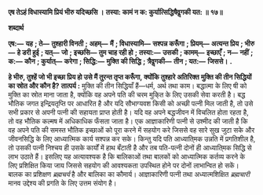 **एष तेऽहं विधास्यामि प्रियं भीरु यदिच्छसि ।** **तस्या: कामं न क: कुर्यात्सिद्धिषैवॢगकी यत: ॥ १७॥** 

**शब्दार्थ** 

**एष:—** **यह** **; ते—** **तुश्हारी विनती** **; अहम्—** **मैं** **; विधास्यामि—** **सश्पन्न करूँगा** **; प्रियम्—** **अत्यन्त प्रिय** **; भीरु—** **हे डरी हुई** **; यत्—** **जो** **; इच्छसि—** **तुम चाह रही हो** **; तस्या:—** **उसकी** **; कामम्—** **इच्छाएँ** **; न—** **नहीं** **; क:—** **कौन** **; कुर्यात्—** **करेगा** **; सिद्धि:—** **मुक्ति** **की सिद्धि** **; त्रैवॢगकी—** **तीन** **; यत:—** **जिससे।** **.** 

**हे भीरु, तुश्हें जो भी इच्छा प्रिय हो उसे मैं तुरन्त तृप्त करूँगा, क्योंकि तुश्हारे अतिरिक्त** **मुक्ति की तीन सिद्धियों का स्रोत और कौन है?** **तात्पर्य :** मुक्ति की तीन सिद्धियाँ हैं—धर्म, अर्थ तथा काम। बद्धात्मा के लिए षी को मुक्ति का स्रोत माना जाता है, क्योंकि वह अपने पति की चरम मुकि्त के लिए उसकी सेवा करती है। बद्ध भौतिक जगत इन्द्रियतृप्ति पर आधारित है और यदि सौभाग्यवश किसी को अच्छी पत्नी मिल जाती है, तो उसे सभी प्रकार से अपनी पत्नी की सहायता प्राप्त होती है। यदि वह अपने बद्धजीवन में विचलित होता रहता है, तो वह भौतिक कल्मष में अधिकाधिक फँसता जाता है। एक आज्ञाकारिणी पत्नी से उश्मीद की जाती है कि वह अपने पति की समस्त भौतिक इच्छाओं को पूरा करने में सहयोग करे जिससे वह सारे सुख जुटा सके और जीवनसिद्धि के लिए आध्यात्मिक कार्य सश्पन्न कर सके। किन्तु यदि पति आध्याति्मक उन्नति में प्रगतिशील है, तो उसकी पत्नी निश्चय ही उसके कार्यों में हाथ बँटाती है और तब पति-पत्नी दोनों ही आध्याति्मक सिद्धि से लाभ उठाते हैं। इसलिए यह अत्यावश्यक है कि बालिकाओं तथा बालकों को आध्यात्मिक कर्तव्य करने के लिए प्रशिक्षित किया जाय जिससे सहयोग की आवश्यकता उपस्थित होने पर दोनों लाभान्वित हो सकें। बालक का प्रशिक्षण *ब्रह्मचर्य* है और बालिका का कौमार्य। आज्ञाकारिणी पत्नी तथा अध्यात्मशिक्षित *ब्रह्मचारी* मानव उद्देश्य की प्रगति के लिए उत्तम संयोग है।  